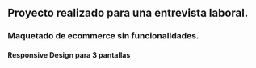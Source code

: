 ## Proyecto realizado para una entrevista laboral. 
### Maquetado de ecommerce sin funcionalidades.
#### Responsive Design para 3 pantallas
